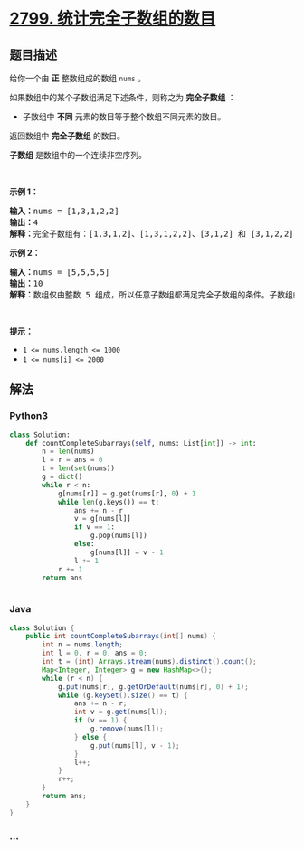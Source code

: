 # [2799. 统计完全子数组的数目](https://leetcode-cn.com/problems/count-complete-subarrays-in-an-array)

## 题目描述

<!-- 这里写题目描述 -->

<p>给你一个由 <strong>正</strong> 整数组成的数组 <code>nums</code> 。</p>

<p>如果数组中的某个子数组满足下述条件，则称之为 <strong>完全子数组</strong> ：</p>

<ul>
	<li>子数组中 <strong>不同</strong> 元素的数目等于整个数组不同元素的数目。</li>
</ul>

<p>返回数组中 <strong>完全子数组</strong> 的数目。</p>

<p><strong>子数组</strong> 是数组中的一个连续非空序列。</p>

<p>&nbsp;</p>

<p><strong>示例 1：</strong></p>

<pre><strong>输入：</strong>nums = [1,3,1,2,2]
<strong>输出：</strong>4
<strong>解释：</strong>完全子数组有：[1,3,1,2]、[1,3,1,2,2]、[3,1,2] 和 [3,1,2,2] 。
</pre>

<p><strong>示例 2：</strong></p>

<pre><strong>输入：</strong>nums = [5,5,5,5]
<strong>输出：</strong>10
<strong>解释：</strong>数组仅由整数 5 组成，所以任意子数组都满足完全子数组的条件。子数组的总数为 10 。
</pre>

<p>&nbsp;</p>

<p><strong>提示：</strong></p>

<ul>
	<li><code>1 &lt;= nums.length &lt;= 1000</code></li>
	<li><code>1 &lt;= nums[i] &lt;= 2000</code></li>
</ul>


## 解法

<!-- 这里可写通用的实现逻辑 -->

<!-- tabs:start -->

### **Python3**

<!-- 这里可写当前语言的特殊实现逻辑 -->

```python
class Solution:
    def countCompleteSubarrays(self, nums: List[int]) -> int:
        n = len(nums)
        l = r = ans = 0
        t = len(set(nums))
        g = dict()
        while r < n:
            g[nums[r]] = g.get(nums[r], 0) + 1       
            while len(g.keys()) == t:
                ans += n - r
                v = g[nums[l]]
                if v == 1:
                    g.pop(nums[l])
                else:
                    g[nums[l]] = v - 1
                l += 1
            r += 1
        return ans
            
```

### **Java**

<!-- 这里可写当前语言的特殊实现逻辑 -->

```java
class Solution {
    public int countCompleteSubarrays(int[] nums) {
        int n = nums.length;
        int l = 0, r = 0, ans = 0;
        int t = (int) Arrays.stream(nums).distinct().count();
        Map<Integer, Integer> g = new HashMap<>();
        while (r < n) {
            g.put(nums[r], g.getOrDefault(nums[r], 0) + 1);
            while (g.keySet().size() == t) {
                ans += n - r;
                int v = g.get(nums[l]);
                if (v == 1) {
                    g.remove(nums[l]);
                } else {
                    g.put(nums[l], v - 1);
                }
                l++;
            }
            r++;
        }
        return ans;
    }
}
```

### **...**

```

```

<!-- tabs:end -->
